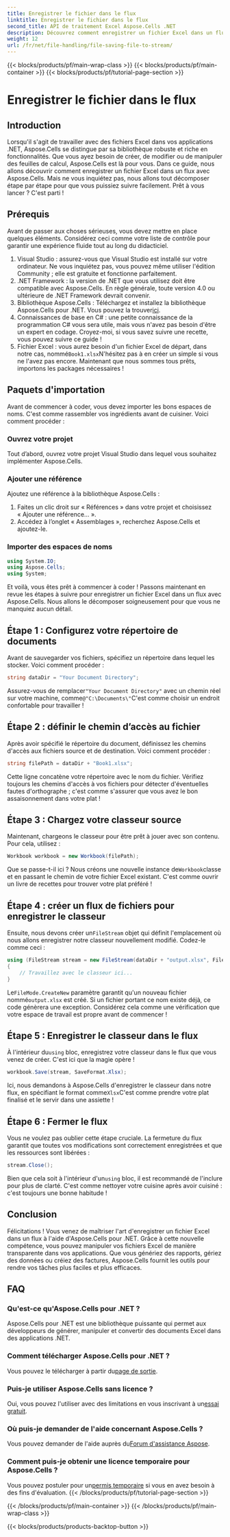 ```yaml
---
title: Enregistrer le fichier dans le flux
linktitle: Enregistrer le fichier dans le flux
second_title: API de traitement Excel Aspose.Cells .NET
description: Découvrez comment enregistrer un fichier Excel dans un flux à l'aide d'Aspose.Cells pour .NET avec ce guide étape par étape rempli d'exemples.
weight: 12
url: /fr/net/file-handling/file-saving-file-to-stream/
---
```


{{< blocks/products/pf/main-wrap-class >}}
{{< blocks/products/pf/main-container >}}
{{< blocks/products/pf/tutorial-page-section >}}

# Enregistrer le fichier dans le flux

## Introduction
Lorsqu'il s'agit de travailler avec des fichiers Excel dans vos applications .NET, Aspose.Cells se distingue par sa bibliothèque robuste et riche en fonctionnalités. Que vous ayez besoin de créer, de modifier ou de manipuler des feuilles de calcul, Aspose.Cells est là pour vous. Dans ce guide, nous allons découvrir comment enregistrer un fichier Excel dans un flux avec Aspose.Cells. Mais ne vous inquiétez pas, nous allons tout décomposer étape par étape pour que vous puissiez suivre facilement. Prêt à vous lancer ? C'est parti !
## Prérequis
Avant de passer aux choses sérieuses, vous devez mettre en place quelques éléments. Considérez ceci comme votre liste de contrôle pour garantir une expérience fluide tout au long du didacticiel.
1. Visual Studio : assurez-vous que Visual Studio est installé sur votre ordinateur. Ne vous inquiétez pas, vous pouvez même utiliser l'édition Community ; elle est gratuite et fonctionne parfaitement.
2. .NET Framework : la version de .NET que vous utilisez doit être compatible avec Aspose.Cells. En règle générale, toute version 4.0 ou ultérieure de .NET Framework devrait convenir.
3. Bibliothèque Aspose.Cells : Téléchargez et installez la bibliothèque Aspose.Cells pour .NET. Vous pouvez la trouver[ici](https://releases.aspose.com/cells/net/). 
4. Connaissances de base en C# : une petite connaissance de la programmation C# vous sera utile, mais vous n'avez pas besoin d'être un expert en codage. Croyez-moi, si vous savez suivre une recette, vous pouvez suivre ce guide !
5.  Fichier Excel : vous aurez besoin d'un fichier Excel de départ, dans notre cas, nommé`Book1.xlsx`N'hésitez pas à en créer un simple si vous ne l'avez pas encore.
Maintenant que nous sommes tous prêts, importons les packages nécessaires !
## Paquets d'importation
Avant de commencer à coder, vous devez importer les bons espaces de noms. C'est comme rassembler vos ingrédients avant de cuisiner. Voici comment procéder :
### Ouvrez votre projet
Tout d’abord, ouvrez votre projet Visual Studio dans lequel vous souhaitez implémenter Aspose.Cells.
### Ajouter une référence
Ajoutez une référence à la bibliothèque Aspose.Cells :
1. Faites un clic droit sur « Références » dans votre projet et choisissez « Ajouter une référence… ».
2. Accédez à l’onglet « Assemblages », recherchez Aspose.Cells et ajoutez-le.
### Importer des espaces de noms
```csharp
using System.IO;
using Aspose.Cells;
using System;
```
Et voilà, vous êtes prêt à commencer à coder ! 
Passons maintenant en revue les étapes à suivre pour enregistrer un fichier Excel dans un flux avec Aspose.Cells. Nous allons le décomposer soigneusement pour que vous ne manquiez aucun détail.
## Étape 1 : Configurez votre répertoire de documents
Avant de sauvegarder vos fichiers, spécifiez un répertoire dans lequel les stocker. Voici comment procéder :
```csharp
string dataDir = "Your Document Directory";
```
 Assurez-vous de remplacer`"Your Document Directory"` avec un chemin réel sur votre machine, comme`@"C:\Documents\"`C'est comme choisir un endroit confortable pour travailler !
## Étape 2 : définir le chemin d’accès au fichier
Après avoir spécifié le répertoire du document, définissez les chemins d'accès aux fichiers source et de destination. Voici comment procéder :
```csharp
string filePath = dataDir + "Book1.xlsx";
```
Cette ligne concatène votre répertoire avec le nom du fichier. Vérifiez toujours les chemins d'accès à vos fichiers pour détecter d'éventuelles fautes d'orthographe ; c'est comme s'assurer que vous avez le bon assaisonnement dans votre plat !
## Étape 3 : Chargez votre classeur source
Maintenant, chargeons le classeur pour être prêt à jouer avec son contenu. Pour cela, utilisez :
```csharp
Workbook workbook = new Workbook(filePath);
```
 Que se passe-t-il ici ? Nous créons une nouvelle instance de`Workbook`classe et en passant le chemin de votre fichier Excel existant. C'est comme ouvrir un livre de recettes pour trouver votre plat préféré !
## Étape 4 : créer un flux de fichiers pour enregistrer le classeur
 Ensuite, nous devons créer un`FileStream` objet qui définit l'emplacement où nous allons enregistrer notre classeur nouvellement modifié. Codez-le comme ceci :
```csharp
using (FileStream stream = new FileStream(dataDir + "output.xlsx", FileMode.CreateNew))
{
    // Travaillez avec le classeur ici...
}
```
 Le`FileMode.CreateNew` paramètre garantit qu'un nouveau fichier nommé`output.xlsx` est créé. Si un fichier portant ce nom existe déjà, ce code génèrera une exception. Considérez cela comme une vérification que votre espace de travail est propre avant de commencer !
## Étape 5 : Enregistrer le classeur dans le flux
 À l'intérieur du`using` bloc, enregistrez votre classeur dans le flux que vous venez de créer. C'est ici que la magie opère !
```csharp
workbook.Save(stream, SaveFormat.Xlsx);
```
 Ici, nous demandons à Aspose.Cells d'enregistrer le classeur dans notre flux, en spécifiant le format comme`Xlsx`C'est comme prendre votre plat finalisé et le servir dans une assiette !
## Étape 6 : Fermer le flux
Vous ne voulez pas oublier cette étape cruciale. La fermeture du flux garantit que toutes vos modifications sont correctement enregistrées et que les ressources sont libérées :
```csharp
stream.Close();
```
 Bien que cela soit à l'intérieur d'un`using` bloc, il est recommandé de l'inclure pour plus de clarté. C'est comme nettoyer votre cuisine après avoir cuisiné : c'est toujours une bonne habitude !
## Conclusion
Félicitations ! Vous venez de maîtriser l'art d'enregistrer un fichier Excel dans un flux à l'aide d'Aspose.Cells pour .NET. Grâce à cette nouvelle compétence, vous pouvez manipuler vos fichiers Excel de manière transparente dans vos applications. Que vous génériez des rapports, gériez des données ou créiez des factures, Aspose.Cells fournit les outils pour rendre vos tâches plus faciles et plus efficaces.
## FAQ
### Qu'est-ce qu'Aspose.Cells pour .NET ?
Aspose.Cells pour .NET est une bibliothèque puissante qui permet aux développeurs de générer, manipuler et convertir des documents Excel dans des applications .NET.
### Comment télécharger Aspose.Cells pour .NET ?
 Vous pouvez le télécharger à partir du[page de sortie](https://releases.aspose.com/cells/net/).
### Puis-je utiliser Aspose.Cells sans licence ?
 Oui, vous pouvez l'utiliser avec des limitations en vous inscrivant à un[essai gratuit](https://releases.aspose.com/). 
### Où puis-je demander de l'aide concernant Aspose.Cells ?
 Vous pouvez demander de l'aide auprès du[Forum d'assistance Aspose](https://forum.aspose.com/c/cells/9).
### Comment puis-je obtenir une licence temporaire pour Aspose.Cells ?
 Vous pouvez postuler pour un[permis temporaire](https://purchase.aspose.com/temporary-license/) si vous en avez besoin à des fins d'évaluation.
{{< /blocks/products/pf/tutorial-page-section >}}

{{< /blocks/products/pf/main-container >}}
{{< /blocks/products/pf/main-wrap-class >}}

{{< blocks/products/products-backtop-button >}}
